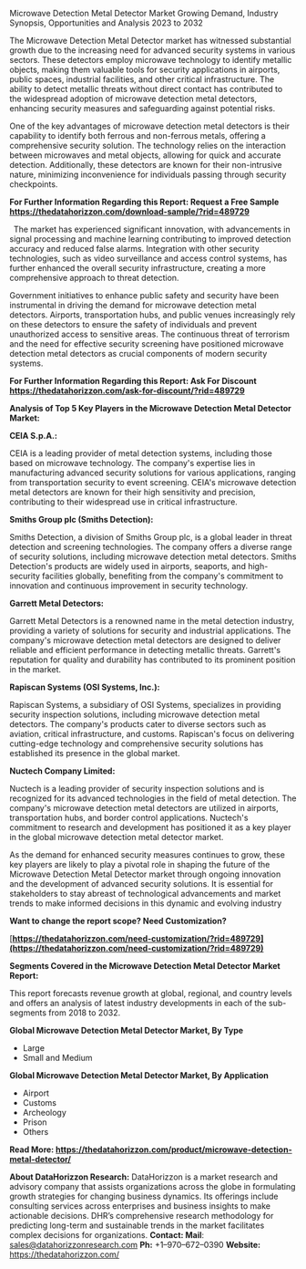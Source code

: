 ﻿Microwave Detection Metal Detector Market Growing Demand, Industry Synopsis, Opportunities and Analysis 2023 to 2032

The Microwave Detection Metal Detector market has witnessed substantial growth due to the increasing need for advanced security systems in various sectors. These detectors employ microwave technology to identify metallic objects, making them valuable tools for security applications in airports, public spaces, industrial facilities, and other critical infrastructure. The ability to detect metallic threats without direct contact has contributed to the widespread adoption of microwave detection metal detectors, enhancing security measures and safeguarding against potential risks.

One of the key advantages of microwave detection metal detectors is their capability to identify both ferrous and non-ferrous metals, offering a comprehensive security solution. The technology relies on the interaction between microwaves and metal objects, allowing for quick and accurate detection. Additionally, these detectors are known for their non-intrusive nature, minimizing inconvenience for individuals passing through security checkpoints.

**For Further Information Regarding this Report: Request a Free Sample <https://thedatahorizzon.com/download-sample/?rid=489729>** 

` `The market has experienced significant innovation, with advancements in signal processing and machine learning contributing to improved detection accuracy and reduced false alarms. Integration with other security technologies, such as video surveillance and access control systems, has further enhanced the overall security infrastructure, creating a more comprehensive approach to threat detection.

Government initiatives to enhance public safety and security have been instrumental in driving the demand for microwave detection metal detectors. Airports, transportation hubs, and public venues increasingly rely on these detectors to ensure the safety of individuals and prevent unauthorized access to sensitive areas. The continuous threat of terrorism and the need for effective security screening have positioned microwave detection metal detectors as crucial components of modern security systems.

**For Further Information Regarding this Report: Ask For Discount <https://thedatahorizzon.com/ask-for-discount/?rid=489729>** 

**Analysis of Top 5 Key Players in the Microwave Detection Metal Detector Market:**

**CEIA S.p.A.:**

CEIA is a leading provider of metal detection systems, including those based on microwave technology. The company's expertise lies in manufacturing advanced security solutions for various applications, ranging from transportation security to event screening. CEIA's microwave detection metal detectors are known for their high sensitivity and precision, contributing to their widespread use in critical infrastructure.

**Smiths Group plc (Smiths Detection):**

Smiths Detection, a division of Smiths Group plc, is a global leader in threat detection and screening technologies. The company offers a diverse range of security solutions, including microwave detection metal detectors. Smiths Detection's products are widely used in airports, seaports, and high-security facilities globally, benefiting from the company's commitment to innovation and continuous improvement in security technology.

**Garrett Metal Detectors:**

Garrett Metal Detectors is a renowned name in the metal detection industry, providing a variety of solutions for security and industrial applications. The company's microwave detection metal detectors are designed to deliver reliable and efficient performance in detecting metallic threats. Garrett's reputation for quality and durability has contributed to its prominent position in the market.

**Rapiscan Systems (OSI Systems, Inc.):**

Rapiscan Systems, a subsidiary of OSI Systems, specializes in providing security inspection solutions, including microwave detection metal detectors. The company's products cater to diverse sectors such as aviation, critical infrastructure, and customs. Rapiscan's focus on delivering cutting-edge technology and comprehensive security solutions has established its presence in the global market.

**Nuctech Company Limited:**

Nuctech is a leading provider of security inspection solutions and is recognized for its advanced technologies in the field of metal detection. The company's microwave detection metal detectors are utilized in airports, transportation hubs, and border control applications. Nuctech's commitment to research and development has positioned it as a key player in the global microwave detection metal detector market.

As the demand for enhanced security measures continues to grow, these key players are likely to play a pivotal role in shaping the future of the Microwave Detection Metal Detector market through ongoing innovation and the development of advanced security solutions. It is essential for stakeholders to stay abreast of technological advancements and market trends to make informed decisions in this dynamic and evolving industry

**Want to change the report scope? Need Customization?**

[**https://thedatahorizzon.com/need-customization/?rid=489729](https://thedatahorizzon.com/need-customization/?rid=489729)** 

**Segments Covered in the Microwave Detection Metal Detector Market Report:**

This report forecasts revenue growth at global, regional, and country levels and offers an analysis of latest industry developments in each of the sub-segments from 2018 to 2032.

**Global Microwave Detection Metal Detector Market, By Type**

- Large
- Small and Medium

**Global Microwave Detection Metal Detector Market, By Application**

- Airport
- Customs
- Archeology
- Prison
- Others

**Read More: <https://thedatahorizzon.com/product/microwave-detection-metal-detector/>** 

**About DataHorizzon Research:**DataHorizzon is a market research and advisory company that assists organizations across the globe in formulating growth strategies for changing business dynamics. Its offerings include consulting services across enterprises and business insights to make actionable decisions. DHR’s comprehensive research methodology for predicting long-term and sustainable trends in the market facilitates complex decisions for organizations.**Contact:Mail**: <sales@datahorizzonresearch.com> **Ph:** +1–970–672–0390**Website:** <https://thedatahorizzon.com/> 
